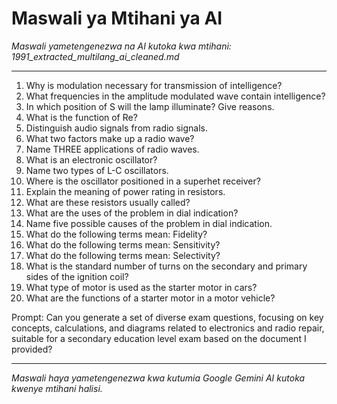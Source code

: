 # Maswali ya Mtihani ya AI
*Maswali yametengenezwa na AI kutoka kwa mtihani: 1991_extracted_multilang_ai_cleaned.md*

---

1. Why is modulation necessary for transmission of intelligence?
2. What frequencies in the amplitude modulated wave contain intelligence?
3. In which position of S will the lamp illuminate? Give reasons.
4. What is the function of Re?
5. Distinguish audio signals from radio signals.
6. What two factors make up a radio wave?
7. Name THREE applications of radio waves.
8. What is an electronic oscillator?
9. Name two types of L-C oscillators.
10. Where is the oscillator positioned in a superhet receiver?
11. Explain the meaning of power rating in resistors.
12. What are these resistors usually called?
13. What are the uses of the problem in dial indication?
14. Name five possible causes of the problem in dial indication.
15. What do the following terms mean: Fidelity?
16. What do the following terms mean: Sensitivity?
17. What do the following terms mean: Selectivity?
18. What is the standard number of turns on the secondary and primary sides of the ignition coil?
19. What type of motor is used as the starter motor in cars?
20. What are the functions of a starter motor in a motor vehicle?

Prompt: Can you generate a set of diverse exam questions, focusing on key concepts, calculations, and diagrams related to electronics and radio repair, suitable for a secondary education level exam based on the document I provided?

---
*Maswali haya yametengenezwa kwa kutumia Google Gemini AI kutoka kwenye mtihani halisi.*
